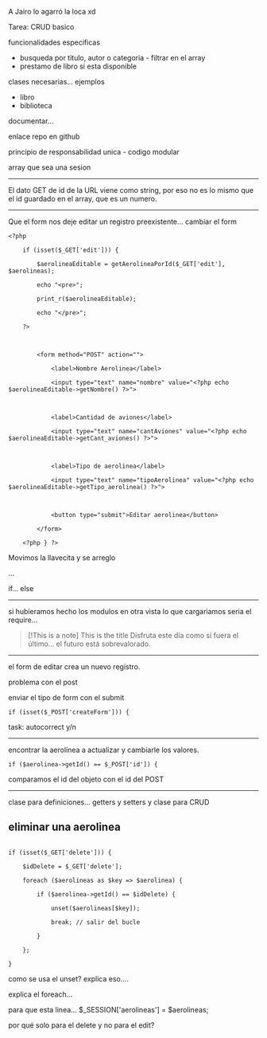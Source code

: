 A Jairo lo agarró la loca xd

Tarea:
CRUD basico

funcionalidades especificas
- busqueda por titulo, autor o categoria - filtrar en el array 
- prestamo de libro si esta disponible

clases necesarias... ejemplos
- libro
- biblioteca

documentar...

enlace repo en github

principio de responsabilidad unica - codigo modular

array que sea una sesion

---

El dato GET de id de la URL viene como string, por eso no es lo mismo que el id guardado en el array, que es un numero.

---

Que el form nos deje editar un registro preexistente... cambiar el form

```
<?php

    if (isset($_GET['edit'])) {

        $aerolineaEditable = getAerolineaPorId($_GET['edit'], $aerolineas);

        echo "<pre>";

        print_r($aerolineaEditable);

        echo "</pre>";

    ?>

  

        <form method="POST" action="">

            <label>Nombre Aerolinea</label>

            <input type="text" name="nombre" value="<?php echo $aerolineaEditable->getNombre() ?>">

  

            <label>Cantidad de aviones</label>

            <input type="text" name="cantAviones" value="<?php echo $aerolineaEditable->getCant_aviones() ?>">

  

            <label>Tipo de aerolinea</label>

            <input type="text" name="tipoAerolinea" value="<?php echo $aerolineaEditable->getTipo_aerolinea() ?>">

  

            <button type="submit">Editar aerolinea</button>

        </form>

    <?php } ?>
```

Movimos la llavecita y se arreglo

...

if... else

--- 

si hubieramos hecho los modulos en otra vista lo que cargariamos seria el require...



> [!This is a note] This is the title
> Disfruta este día como si fuera el último... el futuro está sobrevalorado.

---

el form de editar crea un nuevo registro. 

problema con el post

enviar el tipo de form con el submit 

```
if (isset($_POST['createForm'])) {
```

task: autocorrect y/n

---

encontrar la aerolínea a actualizar y cambiarle los valores.

```
if ($aerolinea->getId() == $_POST['id']) {
```

comparamos el id del objeto con el id del POST

---

clase para definiciones... getters y setters
y 
clase para CRUD

## eliminar una aerolinea

```

if (isset($_GET['delete'])) {

    $idDelete = $_GET['delete'];

    foreach ($aerolineas as $key => $aerolinea) {

        if ($aerolinea->getId() == $idDelete) {

            unset($aerolineas[$key]);

            break; // salir del bucle

        }

    };

}
```

como se usa el unset?
explica eso....

explica el foreach...

para que esta linea...
$_SESSION['aerolineas'] = $aerolineas;

por qué solo para el delete y no para el edit?